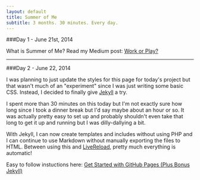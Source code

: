 ```yaml
---
layout: default
title: Summer of Me
subtitle: 3 months. 30 minutes. Every day.
---
```



###Day 1 - June 21st, 2014

What is Summer of Me?  Read my Medium post: [Work or Play?](https://medium.com/@christinatruong/work-or-play-52f9e08180a)

--- 

###Day 2 - June 22, 2014

I was planning to just update the styles for this page for today's project but that wasn't much of an "experiment" since I was just writing some basic CSS.  Instead, I decided to finally give [Jekyll](http://jekyllrb.com/) a try. 

I spent more than 30 minutes on this today but I'm not exactly sure how long since I took a dinner break but I'd say maybe about an hour or so.  It was actually pretty easy to set up and probably shouldn't even take that long to get it up and running but I was dilly-dallying a bit.

With Jekyll, I can now create templates and includes without using PHP and I can continue to use Markdown without manually exporting the files to HTML. Between using this and [LiveReload](http://livereload.com/), pretty much everything is automatic!

Easy to follow instuctions here: [Get Started with GitHub Pages (Plus Bonus Jekyll)](http://24ways.org/2013/get-started-with-github-pages/)


